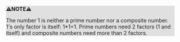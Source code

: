 <div style="margin:2em; background-color: #e0e0e0;">

<strong>⚠️NOTE️️️⚠️</strong>

The number 1 is neither a prime number nor a composite number. 1's only factor is itself: 1\*1=1. Prime numbers need 2 factors (1 and itself) and composite numbers need more than 2 factors.
</div>

